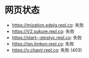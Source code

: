 # 网页状态
- https://mization.edpjg.repl.co: 失败
- https://V2.sukure.repl.co: 失败
- https://start--stpstyc.repl.co: 失败
- https://jsn.limkon.repl.co: 失败
- https://v.chavir.repl.co: 失败 (403)
